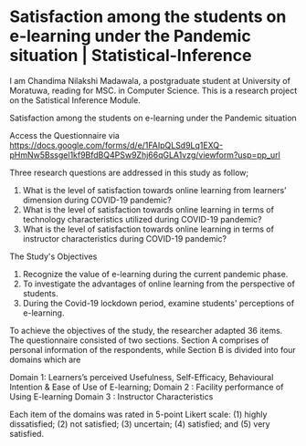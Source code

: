 # Satisfaction among the students on e-learning under the Pandemic situation | Statistical-Inference
I am Chandima Nilakshi Madawala, a postgraduate student at University of Moratuwa, reading for MSC. in Computer Science. 
This is a research project on the Satistical Inference Module.

Satisfaction among the students on e-learning under the Pandemic situation

Access the Questionnaire via https://docs.google.com/forms/d/e/1FAIpQLSd9Lq1EXQ-pHmNw5Bssgel1kf9BfdBQ4PSw9Zhj66qGLA1vzg/viewform?usp=pp_url

Three research questions are addressed in this study as follow;
 1. What is the level of satisfaction towards online learning from learners’ dimension during COVID-19 pandemic? 
 2. What is the level of satisfaction towards online learning in terms of technology characteristics utilized during COVID-19 pandemic?
 3. What is the level of satisfaction towards online learning in terms of instructor characteristics during COVID-19 pandemic? 

The Study's Objectives
1. Recognize the value of e-learning during the current pandemic phase.
2. To investigate the advantages of online learning from the perspective of students.
3. During the Covid-19 lockdown period, examine students' perceptions of e-learning.

To achieve the objectives of the study, the researcher adapted 36 items. The questionnaire consisted of two sections. 
Section A comprises of personal information of the respondents, while Section B is divided into four domains which are

Domain 1: Learners’s perceived Usefulness, Self-Efficacy, Behavioural Intention & Ease of Use of E-learning; 
Domain 2 : Facility performance of Using E-learning
Domain 3 : Instructor Characteristics

Each item of the domains was rated in 5-point Likert scale: (1) highly dissatisfied; (2) not satisfied; (3) uncertain; (4) satisfied; and (5) very satisfied.
